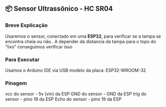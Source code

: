 ## 📦 Sensor Ultrassônico - HC SR04

### Breve Explicação

Usaremos o sensor, conectado em uma **ESP32**, para verificar se a tampa se encontra cheia ou não.. 
A depender da distancia da tampa para o topo do "lixo" conseguimos verificar isso

### Para Executar
Usamos o Arduino IDE
via USB
modelo da placa: ESP32-WROOM-32

### Pinagem 

vcc do sensor - 5v (vin) da ESP
GND do sensor - GND da ESP
trig do sensor - pino 18 da ESP
Echo do sensor - pino 19 da ESP

